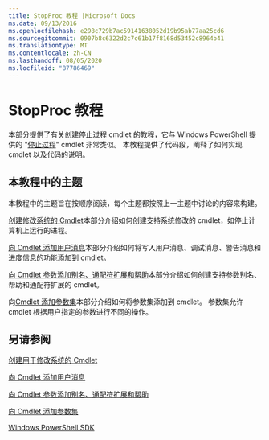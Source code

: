 ```yaml
---
title: StopProc 教程 |Microsoft Docs
ms.date: 09/13/2016
ms.openlocfilehash: e298c729b7ac59141638052d19b95ab77aa25cd6
ms.sourcegitcommit: 0907b8c6322d2c7c61b17f8168d53452c8964b41
ms.translationtype: MT
ms.contentlocale: zh-CN
ms.lasthandoff: 08/05/2020
ms.locfileid: "87786469"
---
```

# <a name="stopproc-tutorial"></a>StopProc 教程

本部分提供了有关创建停止过程 cmdlet 的教程，它与 Windows PowerShell 提供的 "[停止过程](/powershell/module/Microsoft.PowerShell.Management/Stop-Process)" cmdlet 非常类似。 本教程提供了代码段，阐释了如何实现 cmdlet 以及代码的说明。

## <a name="topics-in-this-tutorial"></a>本教程中的主题

本教程中的主题旨在按顺序阅读，每个主题都按照上一主题中讨论的内容来构建。

[创建修改系统的 Cmdlet](./creating-a-cmdlet-that-modifies-the-system.md)本部分介绍如何创建支持系统修改的 cmdlet，如停止计算机上运行的进程。

[向 Cmdlet 添加用户消息](./adding-user-messages-to-your-cmdlet.md)本部分介绍如何将写入用户消息、调试消息、警告消息和进度信息的功能添加到 cmdlet。

[向 Cmdlet 参数添加别名、通配符扩展和帮助](./adding-aliases-wildcard-expansion-and-help-to-cmdlet-parameters.md)本部分介绍如何创建支持参数别名、帮助和通配符扩展的 cmdlet。

向[Cmdlet 添加参数集](./adding-parameter-sets-to-a-cmdlet.md)本部分介绍如何将参数集添加到 cmdlet。 参数集允许 cmdlet 根据用户指定的参数进行不同的操作。

## <a name="see-also"></a>另请参阅

[创建用于修改系统的 Cmdlet](./creating-a-cmdlet-that-modifies-the-system.md)

[向 Cmdlet 添加用户消息](./adding-user-messages-to-your-cmdlet.md)

[向 Cmdlet 参数添加别名、通配符扩展和帮助](./adding-aliases-wildcard-expansion-and-help-to-cmdlet-parameters.md)

[向 Cmdlet 添加参数集](./adding-parameter-sets-to-a-cmdlet.md)

[Windows PowerShell SDK](../windows-powershell-reference.md)
